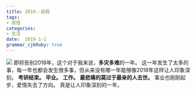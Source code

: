 ```yaml
---
title: 2019--启程
tags: 
- 感悟
categories: 
- 生活
date:  2019-1-1
grammar_cjkRuby: true
---
```

![](https://ws1.sinaimg.cn/large/b15ca614gy1fyonjtz2hlj20c80qdwen.jpg)
即将告别2018年，这个对于我来说，**多灾多难**的一年。
这一年发生了太多的事，每一年也都会发生很多事，但从来没有哪一年能够像2018年这样让人印象深刻。
**考研结束。**
**毕业。**
**工作。**
**最悲痛的莫过于最亲的人去世。**
事业也刚刚起步，爱情失去了方向。
真是让人印象深刻的一年。
<!--more-->
